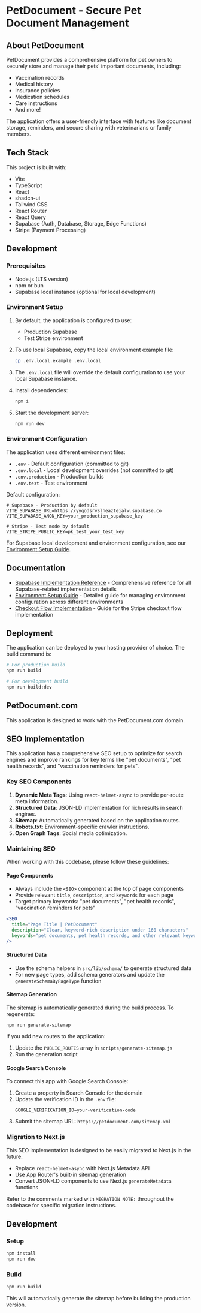 # PetDocument - Secure Pet Document Management

## About PetDocument

PetDocument provides a comprehensive platform for pet owners to securely store and manage their pets' important documents, including:

- Vaccination records
- Medical history
- Insurance policies
- Medication schedules
- Care instructions
- And more!

The application offers a user-friendly interface with features like document storage, reminders, and secure sharing with veterinarians or family members.

## Tech Stack

This project is built with:

- Vite
- TypeScript
- React
- shadcn-ui
- Tailwind CSS
- React Router
- React Query
- Supabase (Auth, Database, Storage, Edge Functions)
- Stripe (Payment Processing)

## Development

### Prerequisites

- Node.js (LTS version)
- npm or bun
- Supabase local instance (optional for local development)

### Environment Setup

1. By default, the application is configured to use:

   - Production Supabase
   - Test Stripe environment

2. To use local Supabase, copy the local environment example file:

   ```sh
   cp .env.local.example .env.local
   ```

3. The `.env.local` file will override the default configuration to use your local Supabase instance.

4. Install dependencies:

   ```sh
   npm i
   ```

5. Start the development server:
   ```sh
   npm run dev
   ```

### Environment Configuration

The application uses different environment files:

- `.env` - Default configuration (committed to git)
- `.env.local` - Local development overrides (not committed to git)
- `.env.production` - Production builds
- `.env.test` - Test environment

Default configuration:

```
# Supabase - Production by default
VITE_SUPABASE_URL=https://yyqodsrvslheazteialw.supabase.co
VITE_SUPABASE_ANON_KEY=your_production_supabase_key

# Stripe - Test mode by default
VITE_STRIPE_PUBLIC_KEY=pk_test_your_test_key
```

For Supabase local development and environment configuration, see our [Environment Setup Guide](./docs/environment-setup.md).

## Documentation

- [Supabase Implementation Reference](./docs/supabase.md) - Comprehensive reference for all Supabase-related implementation details
- [Environment Setup Guide](./docs/environment-setup.md) - Detailed guide for managing environment configuration across different environments
- [Checkout Flow Implementation](./docs/checkout-flow-implementation.md) - Guide for the Stripe checkout flow implementation

## Deployment

The application can be deployed to your hosting provider of choice. The build command is:

```sh
# For production build
npm run build

# For development build
npm run build:dev
```

## PetDocument.com

This application is designed to work with the PetDocument.com domain.

## SEO Implementation

This application has a comprehensive SEO setup to optimize for search engines and improve rankings for key terms like "pet documents", "pet health records", and "vaccination reminders for pets".

### Key SEO Components

1. **Dynamic Meta Tags**: Using `react-helmet-async` to provide per-route meta information.
2. **Structured Data**: JSON-LD implementation for rich results in search engines.
3. **Sitemap**: Automatically generated based on the application routes.
4. **Robots.txt**: Environment-specific crawler instructions.
5. **Open Graph Tags**: Social media optimization.

### Maintaining SEO

When working with this codebase, please follow these guidelines:

#### Page Components

- Always include the `<SEO>` component at the top of page components
- Provide relevant `title`, `description`, and `keywords` for each page
- Target primary keywords: "pet documents", "pet health records", "vaccination reminders for pets"

```jsx
<SEO
  title="Page Title | PetDocument"
  description="Clear, keyword-rich description under 160 characters"
  keywords="pet documents, pet health records, and other relevant keywords"
/>
```

#### Structured Data

- Use the schema helpers in `src/lib/schema/` to generate structured data
- For new page types, add schema generators and update the `generateSchemaByPageType` function

#### Sitemap Generation

The sitemap is automatically generated during the build process. To regenerate:

```
npm run generate-sitemap
```

If you add new routes to the application:

1. Update the `PUBLIC_ROUTES` array in `scripts/generate-sitemap.js`
2. Run the generation script

#### Google Search Console

To connect this app with Google Search Console:

1. Create a property in Search Console for the domain
2. Update the verification ID in the `.env` file:
   ```
   GOOGLE_VERIFICATION_ID=your-verification-code
   ```
3. Submit the sitemap URL: `https://petdocument.com/sitemap.xml`

### Migration to Next.js

This SEO implementation is designed to be easily migrated to Next.js in the future:

- Replace `react-helmet-async` with Next.js Metadata API
- Use App Router's built-in sitemap generation
- Convert JSON-LD components to use Next.js `generateMetadata` functions

Refer to the comments marked with `MIGRATION NOTE:` throughout the codebase for specific migration instructions.

## Development

### Setup

```bash
npm install
npm run dev
```

### Build

```bash
npm run build
```

This will automatically generate the sitemap before building the production version.
